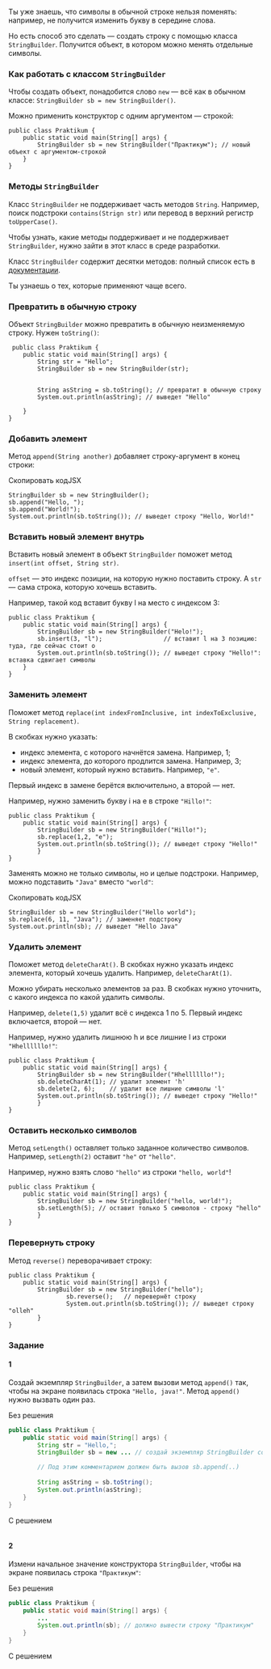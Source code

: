 Ты уже знаешь, что символы в обычной строке нельзя поменять: например, не получится изменить букву в середине слова.

Но есть способ это сделать — создать строку с помощью класса `StringBuilder`. Получится объект, в котором можно менять отдельные символы.

### Как работать с классом `StringBuilder`

Чтобы создать объект, понадобится слово `new` — всё как в обычном классе: `StringBuilder sb = new StringBuilder()`.

Можно применить конструктор с одним аргументом — строкой:



```
public class Praktikum {
    public static void main(String[] args) {
        StringBuilder sb = new StringBuilder("Практикум"); // новый объект с аргументом-строкой
    }
} 
```

### Методы `StringBuilder`

Класс `StringBuilder` не поддерживает часть методов `String`. Например, поиск подстроки `contains(Strign str)` или перевод в верхний регистр `toUpperCase()`.

Чтобы узнать, какие методы поддерживает и не поддерживает `StringBuilder`, нужно зайти в этот класс в среде разработки.

Класс `StringBuilder` содержит десятки методов: полный список есть в [документации](https://docs.oracle.com/javase/8/docs/api/java/lang/StringBuilder.html).

Ты узнаешь о тех, которые применяют чаще всего.

### Превратить в обычную строку

Объект `StringBuilder` можно превратить в обычную неизменяемую строку. Нужен `toString()`:



```
 public class Praktikum {
    public static void main(String[] args) {
        String str = "Hello";
        StringBuilder sb = new StringBuilder(str);
       
        
        String asString = sb.toString(); // превратит в обычную строку
        System.out.println(asString); // выведет "Hello"

    }
} 
```

### Добавить элемент

Метод `append(String another)` добавляет строку-аргумент в конец строки:

Скопировать кодJSX

```
StringBuilder sb = new StringBuilder();
sb.append("Hello, ");
sb.append("World!");
System.out.println(sb.toString()); // выведет строку "Hello, World!" 
```

### Вставить новый элемент внутрь

Вставить новый элемент в объект `StringBuilder` поможет метод `insert(int offset, String str)`.

`offset` — это индекс позиции, на которую нужно поставить строку. А `str` — сама строка, которую хочешь вставить.

Например, такой код вставит букву l на место с индексом 3:



```
public class Praktikum {
    public static void main(String[] args) {
        StringBuilder sb = new StringBuilder("Helo!");
        sb.insert(3, "l");                 // вставит l на 3 позицию: туда, где сейчас стоит o
        System.out.println(sb.toString()); // выведет строку "Hello!": вставка сдвигает символы
    }
} 
```

### Заменить элемент

Поможет метод `replace(int indexFromInclusive, int indexToExclusive, String replacement)`.

В скобках нужно указать:

- индекс элемента, с которого начнётся замена. Например, 1;
- индекс элемента, до которого продлится замена. Например, 3;
- новый элемент, который нужно вставить. Например, `"e"`.

Первый индекс в замене берётся включительно, а второй — нет.

Например, нужно заменить букву i на е в строке `"Hillo!"`:



```
public class Praktikum {
    public static void main(String[] args) {
        StringBuilder sb = new StringBuilder("Hillo!");
        sb.replace(1,2, "e");
        System.out.println(sb.toString()); // выведет строку "Hello!"
        }
} 
```

Заменять можно не только символы, но и целые подстроки. Например, можно подставить `"Java"` вместо `"world"`:

Скопировать кодJSX

```
StringBuilder sb = new StringBuilder("Hello world");
sb.replace(6, 11, "Java"); // заменяет подстроку
System.out.println(sb); // выведет "Hello Java" 
```

### Удалить элемент

Поможет метод `deleteCharAt()`. В скобках нужно указать индекс элемента, который хочешь удалить. Например, `deleteCharAt(1)`.

Можно убирать несколько элементов за раз. В скобках нужно уточнить, с какого индекса по какой удалить символы.

Например, `delete(1,5)` удалит всё с индекса 1 по 5. Первый индекс включается, второй — нет.

Например, нужно удалить лишнюю h и все лишние l из строки `"Hhellllllo!"`:



```
public class Praktikum {
    public static void main(String[] args) {
        StringBuilder sb = new StringBuilder("Hhellllllo!");
        sb.deleteCharAt(1); // удалит элемент 'h'
        sb.delete(2, 6);    // удалит все лишние символы 'l'
        System.out.println(sb.toString()); // выведет строку "Hello!"
        }
} 
```

### Оставить несколько символов

Метод `setLength()` оставляет только заданное количество символов. Например, `setLength(2)` оставит `"he"` от `"hello"`.

Например, нужно взять слово `"hello"` из строки `"hello, world"`!



```
public class Praktikum {
    public static void main(String[] args) {
        StringBuilder sb = new StringBuilder("hello, world!");
        sb.setLength(5); // оставит только 5 символов - строку "hello"
        }
} 
```

### Перевернуть строку

Метод `reverse()` переворачивает строку:



```
public class Praktikum {
    public static void main(String[] args) {
        StringBuilder sb = new StringBuilder("hello");
                sb.reverse();   // перевернёт строку
                System.out.println(sb.toString()); // выведет строку "olleh"
        }
} 
```

### Задание
#### 1
Создай экземпляр `StringBuilder`, а затем вызови метод `append()` так, чтобы на экране появилась строка `"Hello, java!"`. Метод `append()` нужно вызвать один раз.

Без решения
```Java
public class Praktikum {
    public static void main(String[] args) {
        String str = "Hello,";
        StringBuilder sb = new ... // создай экземпляр StringBuilder со строкой str 

        // Под этим комментарием должен быть вызов sb.append(..)
        
        String asString = sb.toString(); 
        System.out.println(asString);
    }
}
```

С решением
```Java

```

#### 2
Измени начальное значение конструктора `StringBuilder`, чтобы на экране появилась строка `"Практикум"`:

Без решения
```Java
public class Praktikum {
    public static void main(String[] args) {
        ...
        System.out.println(sb); // должно вывести строку "Практикум"
    }
}
```

С решением
```Java

```